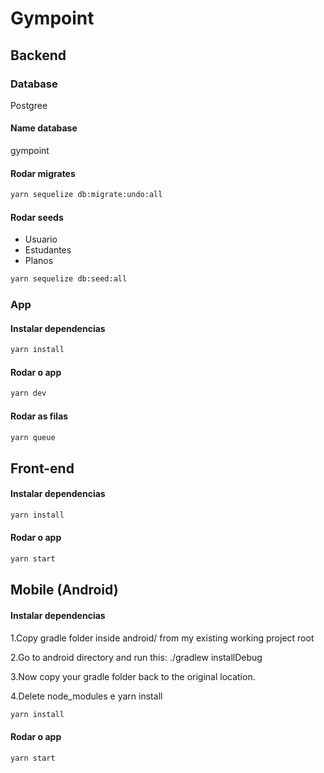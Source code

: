 # Gympoint

## Backend

### Database

Postgree

#### Name database

gympoint

#### Rodar migrates

```sh
yarn sequelize db:migrate:undo:all
```

#### Rodar seeds

- Usuario
- Estudantes
- Planos

```sh
yarn sequelize db:seed:all
```

### App

#### Instalar dependencias

```sh
yarn install
```

#### Rodar o app

```sh
yarn dev
```

#### Rodar as filas

```sh
yarn queue
```

## Front-end

#### Instalar dependencias

```sh
yarn install
```

#### Rodar o app

```sh
yarn start
```

## Mobile (Android)

#### Instalar dependencias

1.Copy gradle folder inside android/ from my existing working project root

2.Go to android directory and run this: ./gradlew installDebug

3.Now copy your gradle folder back to the original location.

4.Delete node_modules e yarn install

```sh
yarn install
```

#### Rodar o app

```sh
yarn start
```